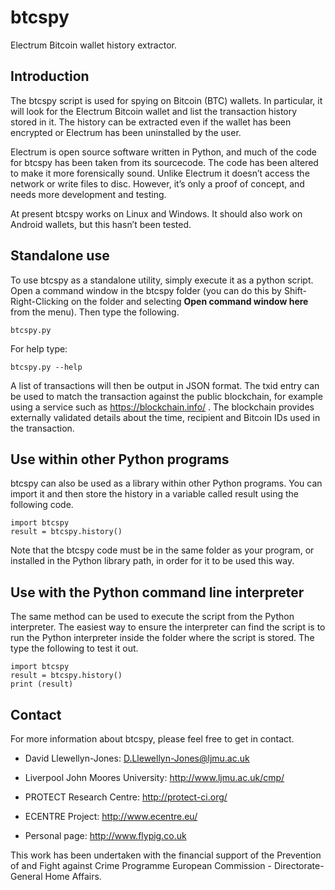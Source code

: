 # btcspy

Electrum Bitcoin wallet history extractor.

## Introduction

The btcspy script is used for spying on Bitcoin (BTC) wallets. In particular, it will look for the Electrum Bitcoin wallet and list the transaction history stored in it. The history can be extracted even if the wallet has been encrypted or Electrum has been uninstalled by the user.

Electrum is open source software written in Python, and much of the code for btcspy has been taken from its sourcecode. The code has been altered to make it more forensically sound. Unlike Electrum it doesn’t access the network or write files to disc. However, it’s only a proof of concept, and needs more development and testing.

At present btcspy works on Linux and Windows. It should also work on Android wallets, but this hasn’t been tested.

## Standalone use

To use btcspy as a standalone utility, simply execute it as a python script. Open a command window in the btcspy folder (you can do this by Shift-Right-Clicking on the folder and selecting **Open command window here** from the menu). Then type the following.
```
btcspy.py
```
For help type:
```
btcspy.py --help
```
A list of transactions will then be output in JSON format.  The txid entry can be used to match the transaction against the public blockchain, for example using a service such as https://blockchain.info/ . The blockchain provides externally validated details about the time, recipient and Bitcoin IDs used in the transaction.

## Use within other Python programs

btcspy can also be used as a library within other Python programs. You can import it and then store the history in a variable called result using the following code.
```
import btcspy
result = btcspy.history()
```
Note that the btcspy code must be in the same folder as your program, or installed in the Python library path, in order for it to be used this way.

## Use with the Python command line interpreter

The same method can be used to execute the script from the Python interpreter. The easiest way to ensure the interpreter can find the script is to run the Python interpreter inside the folder where the script is stored. The type the following to test it out.
```
import btcspy
result = btcspy.history()
print (result)
```

## Contact

For more information about btcspy, please feel free to get in contact.

* David Llewellyn-Jones: D.Llewellyn-Jones@ljmu.ac.uk

* Liverpool John Moores University: http://www.ljmu.ac.uk/cmp/

* PROTECT Research Centre: http://protect-ci.org/

* ECENTRE Project: http://www.ecentre.eu/

* Personal page: http://www.flypig.co.uk

This work has been undertaken with the financial support of the Prevention of and Fight against Crime Programme European Commission - Directorate-General Home Affairs.

